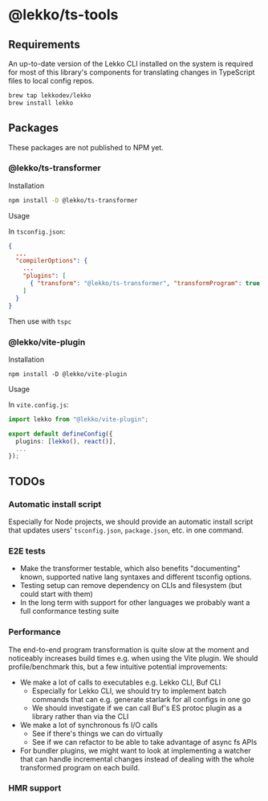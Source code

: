# @lekko/ts-tools

## Requirements

An up-to-date version of the Lekko CLI installed on the system is required for most of this library's components for translating changes in TypeScript files to local config repos.

```bash
brew tap lekkodev/lekko
brew install lekko
```

## Packages

These packages are not published to NPM yet.

### @lekko/ts-transformer

Installation

```bash
npm install -D @lekko/ts-transformer
```

Usage

In `tsconfig.json`:

```json
{
  ...
  "compilerOptions": {
    ...
    "plugins": [
      { "transform": "@lekko/ts-transformer", "transformProgram": true }
    ]
  }
}
```

Then use with `tspc`

### @lekko/vite-plugin

Installation

```
npm install -D @lekko/vite-plugin
```

Usage

In `vite.config.js`:

```typescript
import lekko from "@lekko/vite-plugin";

export default defineConfig({
  plugins: [lekko(), react()],
  ...
});
```

## TODOs

### Automatic install script

Especially for Node projects, we should provide an automatic install script that updates users' `tsconfig.json`, `package.json`, etc. in one command.

### E2E tests

- Make the transformer testable, which also benefits "documenting" known, supported native lang syntaxes and different tsconfig options.
- Testing setup can remove dependency on CLIs and filesystem (but could start with them)
- In the long term with support for other languages we probably want a full conformance testing suite

### Performance

The end-to-end program transformation is quite slow at the moment and noticeably increases build times e.g. when using the Vite plugin. We should profile/benchmark this, but a few intuitive potential improvements:

- We make a lot of calls to executables e.g. Lekko CLI, Buf CLI
  - Especially for Lekko CLI, we should try to implement batch commands that can e.g. generate starlark for all configs in one go
  - We should investigate if we can call Buf's ES protoc plugin as a library rather than via the CLI
- We make a lot of synchronous fs I/O calls
  - See if there's things we can do virtually
  - See if we can refactor to be able to take advantage of async fs APIs
- For bundler plugins, we might want to look at implementing a watcher that can handle incremental changes instead of dealing with the whole transformed program on each build.

### HMR support
